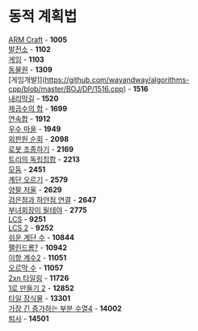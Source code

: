 # 동적 계획법
[ARM Craft](https://github.com/wayandway/algorithms-cpp/blob/master/BOJ/DP/1005.cpp) - **1005** <br>
[발전소](https://github.com/wayandway/algorithms-cpp/blob/master/BOJ/DP/1102.cpp) - **1102** <br>
[게임](https://github.com/wayandway/algorithms-cpp/blob/master/BOJ/DP/1103.cpp) - **1103** <br>
[동물원](https://github.com/wayandway/algorithms-cpp/blob/master/BOJ/DP/1309.cpp) - **1309** <br>
[게임개발]](https://github.com/wayandway/algorithms-cpp/blob/master/BOJ/DP/1516.cpp) - **1516** <br>
[내리막길](https://github.com/wayandway/algorithms-cpp/blob/master/BOJ/DP/1520.cpp) - **1520** <br>
[제곱수의 합](https://github.com/wayandway/algorithms-cpp/blob/master/BOJ/DP/1699.cpp) - **1699** <br>
[연속합](https://github.com/wayandway/algorithms-cpp/blob/master/BOJ/DP/1912.cpp) - **1912** <br>
[우수 마을](https://github.com/wayandway/algorithms-cpp/blob/master/BOJ/DP/1949.cpp) - **1949** <br>
[외판원 순회](https://github.com/wayandway/algorithms-cpp/blob/master/BOJ/DP/2098.cpp) - **2098** <br>
[로봇 조종하기](https://github.com/wayandway/algorithms-cpp/blob/master/BOJ/DP/2169.cpp) - **2169** <br>
[트리의 독립집합](https://github.com/wayandway/algorithms-cpp/blob/master/BOJ/DP/2213.cpp) - **2213** <br>
[모둠](https://github.com/wayandway/algorithms-cpp/blob/master/BOJ/DP/2451.cpp) - **2451** <br>
[계단 오르기](https://github.com/wayandway/algorithms-cpp/blob/master/BOJ/DP/2579.cpp) - **2579** <br>
[양팔 저울](https://github.com/wayandway/algorithms-cpp/blob/master/BOJ/DP/2629.cpp) - **2629** <br>
[검은점과 하얀점 연결](https://github.com/wayandway/algorithms-cpp/blob/master/BOJ/DP/2647.cpp) - **2647** <br>
[부녀회장이 될테야](https://github.com/wayandway/algorithms-cpp/blob/master/BOJ/DP/2775.cpp) - **2775** <br>
[LCS](https://github.com/wayandway/algorithms-cpp/blob/master/BOJ/DP/9251.cpp) - **9251** <br>
[LCS 2](https://github.com/wayandway/algorithms-cpp/blob/master/BOJ/DP/9252.cpp) - **9252** <br>
[쉬운 계단 수](https://github.com/wayandway/algorithms-cpp/blob/master/BOJ/DP/10844.cpp) - **10844** <br>
[팰린드롬?](https://github.com/wayandway/algorithms-cpp/blob/master/BOJ/DP/10942.cpp) - **10942** <br>
[이항 계수2](https://github.com/wayandway/algorithms-cpp/blob/master/BOJ/DP/11051.cpp) - **11051** <br>
[오르막 수](https://github.com/wayandway/algorithms-cpp/blob/master/BOJ/DP/11057.cpp) - **11057** <br>
[2xn 타일링](https://github.com/wayandway/algorithms-cpp/blob/master/BOJ/DP/11726.cpp) - **11726** <br>
[1로 만들기 2](https://github.com/wayandway/algorithms-cpp/blob/master/BOJ/DP/12852.cpp) - **12852** <br>
[타일 장식물](https://github.com/wayandway/algorithms-cpp/blob/master/BOJ/DP/13301.cpp) - **13301** <br>
[가장 긴 증가하는 부분 수열4](https://github.com/wayandway/algorithms-cpp/blob/master/BOJ/DP/14002.cpp) - **14002** <br>
[퇴사](https://github.com/wayandway/algorithms-cpp/blob/master/BOJ/DP/14501.cpp) - **14501** <br>